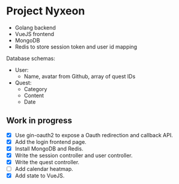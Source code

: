 # Project Nyxeon

- Golang backend 
- VueJS frontend 
- MongoDB 
- Redis to store session token and user id mapping 

Database schemas:

- User:
    - Name, avatar from Github, array of quest IDs
- Quest:
    - Category
    - Content 
    - Date 

## Work in progress 

- [x] Use gin-oauth2 to expose a Oauth redirection and callback API. 
- [x] Add the login frontend page. 
- [x] Install MongoDB and Redis. 
- [x] Write the session controller and user controller. 
- [x] Write the quest controller.  
- [ ] Add calendar heatmap. 
- [x] Add state to VueJS. 